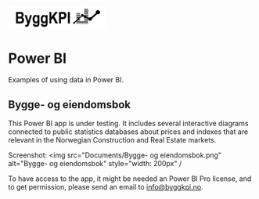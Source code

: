<img src="Documents/Logo Black.png" alt="ByggKPI Logo" style="width: 200px" />  

# Power BI
Examples of using data in Power BI.

## Bygge- og eiendomsbok

This Power BI app is under testing. It includes several interactive diagrams connected to public statistics databases about prices and indexes that are relevant in the Norwegian Construction and Real Estate markets.

Screenshot:
<img src="Documents/Bygge- og eiendomsbok.png" alt="Bygge- og eiendomsbok" style="width: 200px" /

To have access to the app, it might be needed an Power BI Pro license, and to get permission, please send an email to [info@byggkpi.no](info@byggkpi.no).
